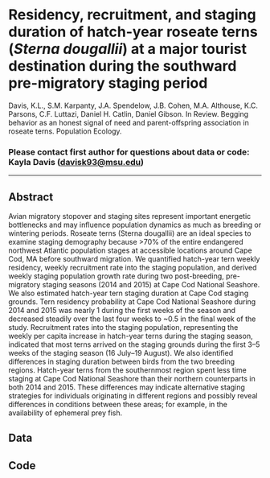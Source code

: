 # Residency, recruitment, and staging duration of hatch-year roseate terns (*Sterna dougallii*) at a major tourist destination during the southward pre-migratory staging period 

Davis, K.L., S.M. Karpanty, J.A. Spendelow, J.B. Cohen, M.A. Althouse, K.C. Parsons, C.F. Luttazi, Daniel H. Catlin, Daniel Gibson. In Review. Begging behavior as an honest signal of need and parent-offspring association in roseate terns. Population Ecology.

### Please contact first author for questions about data or code: Kayla Davis (davisk93@msu.edu)
_________________________________________________________________________________________________________________________________________
## Abstract
Avian migratory stopover and staging sites represent important energetic bottlenecks and may influence population dynamics as much as breeding or wintering periods. Roseate terns (Sterna dougallii) are an ideal species to examine staging demography because >70% of the entire endangered northwest Atlantic population stages at accessible locations around Cape Cod, MA before southward migration. We quantified hatch-year tern weekly residency, weekly recruitment rate into the staging population, and derived weekly staging population growth rate during two post-breeding, pre-migratory staging seasons (2014 and 2015) at Cape Cod National Seashore. We also estimated hatch-year tern staging duration at Cape Cod staging grounds. Tern residency probability at Cape Cod National Seashore during 2014 and 2015 was nearly 1 during the first weeks of the season and decreased steadily over the last four weeks to ~0.5 in the final week of the study. Recruitment rates into the staging population, representing the weekly per capita increase in hatch-year terns during the staging season, indicated that most terns arrived on the staging grounds during the first 3–5 weeks of the staging season (16 July–19 August). We also identified differences in staging duration between birds from the two breeding regions. Hatch-year terns from the southernmost region spent less time staging at Cape Cod National Seashore than their northern counterparts in both 2014 and 2015. These differences may indicate alternative staging strategies for individuals originating in different regions and possibly reveal differences in conditions between these areas; for example, in the availability of ephemeral prey fish. 
## Data

## Code

